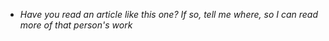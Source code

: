 - *Have you read an article like this one? If so, tell me where, so I can read more of that person's work*
